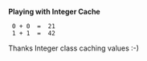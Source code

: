 **Playing with Integer Cache**
  
     0 + 0  =  21
     1 + 1  =  42

Thanks Integer class caching values :-)
